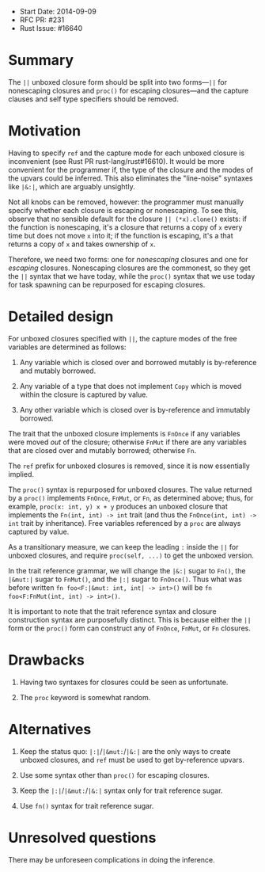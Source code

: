 - Start Date: 2014-09-09
- RFC PR: #231
- Rust Issue: #16640

# Summary

The `||` unboxed closure form should be split into two forms—`||` for nonescaping closures and `proc()` for escaping closures—and the capture clauses and self type specifiers should be removed.

# Motivation

Having to specify `ref` and the capture mode for each unboxed closure is inconvenient (see Rust PR rust-lang/rust#16610). It would be more convenient for the programmer if, the type of the closure and the modes of the upvars could be inferred. This also eliminates the "line-noise" syntaxes like `|&:|`, which are arguably unsightly.

Not all knobs can be removed, however: the programmer must manually specify whether each closure is escaping or nonescaping. To see this, observe that no sensible default for the closure `|| (*x).clone()` exists: if the function is nonescaping, it's a closure that returns a copy of `x` every time but does not move `x` into it; if the function is escaping, it's a that returns a copy of `x` and takes ownership of `x`.

Therefore, we need two forms: one for *nonescaping* closures and one for *escaping* closures. Nonescaping closures are the commonest, so they get the `||` syntax that we have today, while the `proc()` syntax that we use today for task spawning can be repurposed for escaping closures.

# Detailed design

For unboxed closures specified with `||`, the capture modes of the free variables are determined as follows:

1. Any variable which is closed over and borrowed mutably is by-reference and mutably borrowed.

2. Any variable of a type that does not implement `Copy` which is moved within the closure is captured by value.

3. Any other variable which is closed over is by-reference and immutably borrowed.

The trait that the unboxed closure implements is `FnOnce` if any variables were moved *out* of the closure; otherwise `FnMut` if there are any variables that are closed over and mutably borrowed; otherwise `Fn`.

The `ref` prefix for unboxed closures is removed, since it is now essentially implied.

The `proc()` syntax is repurposed for unboxed closures. The value returned by a `proc()` implements `FnOnce`, `FnMut`, or `Fn`, as determined above; thus, for example, `proc(x: int, y) x + y` produces an unboxed closure that implements the `Fn(int, int) -> int` trait (and thus the `FnOnce(int, int) -> int` trait by inheritance). Free variables referenced by a `proc` are always captured by value.

As a transitionary measure, we can keep the leading `:` inside the `||` for unboxed closures, and require `proc(self, ...)` to get the unboxed version.

In the trait reference grammar, we will change the `|&:|` sugar to `Fn()`, the `|&mut:|` sugar to `FnMut()`, and the `|:|` sugar to `FnOnce()`. Thus what was before written `fn foo<F:|&mut: int, int| -> int>()` will be `fn foo<F:FnMut(int, int) -> int>()`.

It is important to note that the trait reference syntax and closure construction syntax are purposefully distinct. This is because either the `||` form or the `proc()` form can construct any of `FnOnce`, `FnMut`, or `Fn` closures.

# Drawbacks

1. Having two syntaxes for closures could be seen as unfortunate.

2. The `proc` keyword is somewhat random.

# Alternatives

1. Keep the status quo: `|:|`/`|&mut:`/`|&:|` are the only ways to create unboxed closures, and `ref` must be used to get by-reference upvars.

2. Use some syntax other than `proc()` for escaping closures.

3. Keep the  `|:|`/`|&mut:`/`|&:|` syntax only for trait reference sugar.

4. Use `fn()` syntax for trait reference sugar.

# Unresolved questions

There may be unforeseen complications in doing the inference.
